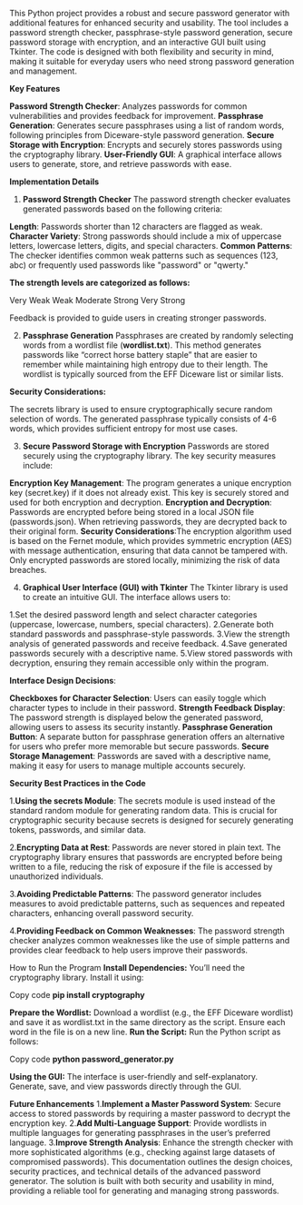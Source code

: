 This Python project provides a robust and secure password generator with additional features for enhanced security and usability. The tool includes a password strength checker, passphrase-style password generation, secure password storage with encryption, and an interactive GUI built using Tkinter. The code is designed with both flexibility and security in mind, making it suitable for everyday users who need strong password generation and management.

**Key Features**

**Password Strength Checker**: Analyzes passwords for common vulnerabilities and provides feedback for improvement.
**Passphrase Generation**: Generates secure passphrases using a list of random words, following principles from Diceware-style password generation.
**Secure Storage with Encryption**: Encrypts and securely stores passwords using the cryptography library.
**User-Friendly GUI**: A graphical interface allows users to generate, store, and retrieve passwords with ease.

**Implementation Details**

1. **Password Strength Checker**
The password strength checker evaluates generated passwords based on the following criteria:

**Length**: Passwords shorter than 12 characters are flagged as weak.
**Character Variety**: Strong passwords should include a mix of uppercase letters, lowercase letters, digits, and special characters.
**Common Patterns**: The checker identifies common weak patterns such as sequences (123, abc) or frequently used passwords like "password" or "qwerty."

**The strength levels are categorized as follows:**

Very Weak
Weak
Moderate
Strong
Very Strong

Feedback is provided to guide users in creating stronger passwords.

2. **Passphrase Generation**
Passphrases are created by randomly selecting words from a wordlist file (**wordlist.txt**). This method generates passwords like “correct horse battery staple” that are easier to remember while maintaining high entropy due to their length. The wordlist is typically sourced from the EFF Diceware list or similar lists.

**Security Considerations:**

The secrets library is used to ensure cryptographically secure random selection of words.
The generated passphrase typically consists of 4-6 words, which provides sufficient entropy for most use cases.

3. **Secure Password Storage with Encryption**
Passwords are stored securely using the cryptography library. The key security measures include:

**Encryption Key Management**: The program generates a unique encryption key (secret.key) if it does not already exist. This key is securely stored and used for both encryption and decryption.
**Encryption and Decryption**: Passwords are encrypted before being stored in a local JSON file (passwords.json). When retrieving passwords, they are decrypted back to their original form.
**Security Considerations**:The encryption algorithm used is based on the Fernet module, which provides symmetric encryption (AES) with message authentication, ensuring that data cannot be tampered with.
Only encrypted passwords are stored locally, minimizing the risk of data breaches.

4. **Graphical User Interface (GUI) with Tkinter**
The Tkinter library is used to create an intuitive GUI. The interface allows users to:

1.Set the desired password length and select character categories (uppercase, lowercase, numbers, special characters).
2.Generate both standard passwords and passphrase-style passwords.
3.View the strength analysis of generated passwords and receive feedback.
4.Save generated passwords securely with a descriptive name.
5.View stored passwords with decryption, ensuring they remain accessible only within the program.

**Interface Design Decisions**:

**Checkboxes for Character Selection**: Users can easily toggle which character types to include in their password.
**Strength Feedback Display**: The password strength is displayed below the generated password, allowing users to assess its security instantly.
**Passphrase Generation Button**: A separate button for passphrase generation offers an alternative for users who prefer more memorable but secure passwords.
**Secure Storage Management**: Passwords are saved with a descriptive name, making it easy for users to manage multiple accounts securely.

**Security Best Practices in the Code**

1.**Using the secrets Module**: The secrets module is used instead of the standard random module for generating random data. This is crucial for cryptographic security because secrets is designed for securely generating tokens, passwords, and similar data.

2.**Encrypting Data at Rest**: Passwords are never stored in plain text. The cryptography library ensures that passwords are encrypted before being written to a file, reducing the risk of exposure if the file is accessed by unauthorized individuals.

3.**Avoiding Predictable Patterns**: The password generator includes measures to avoid predictable patterns, such as sequences and repeated characters, enhancing overall password security.

4.**Providing Feedback on Common Weaknesses**: The password strength checker analyzes common weaknesses like the use of simple patterns and provides clear feedback to help users improve their passwords.

How to Run the Program
**Install Dependencies:**
You’ll need the cryptography library. Install it using:

Copy code
**pip install cryptography**

**Prepare the Wordlist:**
Download a wordlist (e.g., the EFF Diceware wordlist) and save it as wordlist.txt in the same directory as the script.
Ensure each word in the file is on a new line.
**Run the Script:**
Run the Python script as follows:

Copy code
**python password_generator.py**

**Using the GUI:**
The interface is user-friendly and self-explanatory. Generate, save, and view passwords directly through the GUI.

**Future Enhancements**
1.**Implement a Master Password System**: Secure access to stored passwords by requiring a master password to decrypt the encryption key.
2.**Add Multi-Language Support**: Provide wordlists in multiple languages for generating passphrases in the user’s preferred language.
3.**Improve Strength Analysis**: Enhance the strength checker with more sophisticated algorithms (e.g., checking against large datasets of compromised passwords).
This documentation outlines the design choices, security practices, and technical details of the advanced password generator. The solution is built with both security and usability in mind, providing a reliable tool for generating and managing strong passwords.





